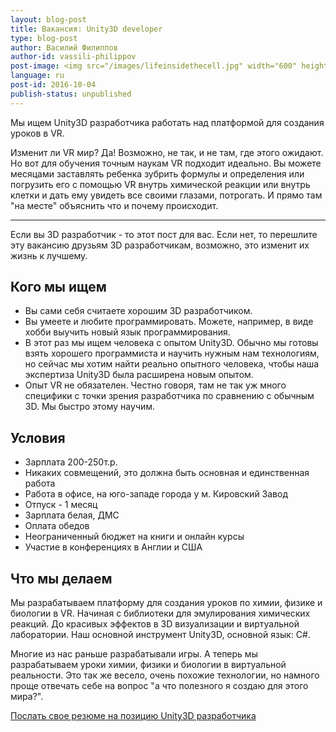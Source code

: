 ```yaml
---
layout: blog-post
title: Вакансия: Unity3D developer
type: blog-post
author: Василий Филиппов
author-id: vassili-philippov
post-image: <img src="/images/lifeinsidethecell.jpg" width="600" height="400" alt="Inner life of a cell">
language: ru
post-id: 2016-10-04
publish-status: unpublished
---
```


Мы ищем Unity3D разработчика работать над платформой для создания уроков в VR.

Изменит ли VR мир? Да! Возможно, не так, и не там, где этого ожидают. 
Но вот для обучения точным наукам VR подходит идеально. 
Вы можете месяцами заставлять ребенка зубрить формулы и определения или погрузить его с помощью VR внутрь 
химической реакции или внутрь клетки и дать ему увидеть все своими глазами, 
потрогать. И прямо там "на месте" объяснить что и почему происходит. 


<!-- more -->

---

Если вы 3D разработчик - то этот пост для вас. Если нет, то перешлите эту вакансию друзьям 3D разработчикам, возможно, это изменит их жизнь к лучшему.

## Кого мы ищем

* Вы сами себя считаете хорошим 3D разработчиком.
* Вы умеете и любите программировать. Можете, например, в виде хобби выучить новый язык программирования.
* В этот раз мы ищем человека с опытом Unity3D. Обычно мы готовы взять хорошего программиста и научить нужным нам технологиям, но сейчас мы хотим найти реально опытного человека, чтобы наша экспертиза Unity3D была расширена новым опытом.
* Опыт VR не обязателен. Честно говоря, там не так уж много специфики с точки зрения разработчика по сравнению с обычным 3D. Мы быстро этому научим.

## Условия

* Зарплата 200-250т.р.
* Никаких совмещений, это должна быть основная и единственная работа
* Работа в офисе, на юго-западе города у м. Кировский Завод
* Отпуск - 1 месяц
* Зарплата белая, ДМС
* Оплата обедов
* Неограниченный бюджет на книги и онлайн курсы
* Участие в конференциях в Англии и США

## Что мы делаем

Мы разрабатываем платформу для создания уроков по химии, физике и биологии в VR. 
Начиная с библиотеки для эмулирования химических реакций. До красивых эффектов в 3D визуализации и виртуальной лаборатории. Наш основной инструмент Unity3D, основной язык: С#.

Многие из нас раньше разрабатывали игры. А теперь мы разрабатываем уроки химии, физики и биологии в виртуальной реальности. 
Это так же весело, очень похожие технологии, но намного проще отвечать себе на вопрос "а что полезного я создаю для этого мира?". 

<a class="btn btn-primary btn-lg active" href="http://scijob.ru/vacancy/2783" role="button">Послать свое резюме на позицию Unity3D разработчика</a>
